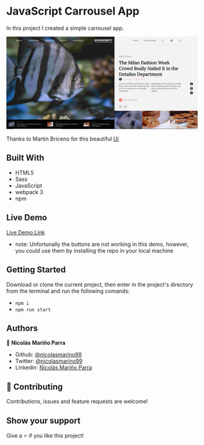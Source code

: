 # JavaScript Carrousel App

In this project I created a simple carrousel app.

![screenshot](./src/assets/imgs/carrousel1.jpg)

Thanks to Martin Briceno for this beautiful [UI](https://dribbble.com/shots/10726201-Highsnobiety-Style-Carrousel/attachments/2397276?mode=media)

## Built With

- HTML5 
- Sass
- JavaScript
- webpack 3
- npm

## Live Demo

[Live Demo Link](https://rawcdn.githack.com/nicolasmarino99/Carrousel-app/b3722cafb000490d264c233d49bf1cff4a2a72d1/dist/index.html)
- note:
Unfortunally the buttons are not working in this demo, however, you could use them by installing the repo in your local machine

## Getting Started

Download or clone the current project, then enter in the project's directory from the terminal and run the following comands:
- `npm i`
- `npm run start`

## Authors

:man: **Nicolás Mariño Parra**

- Github: [@nicolasmarino99](https://github.com/nicolasmarino99)
- Twitter: [@nicolasmarino99](https://twitter.com/nicolasmarino99)
- Linkedin: [Nicolás Mariño Parra](https://www.linkedin.com/in/nicol%C3%A1s-mari%C3%B1o-parra-45a707177/)

## 🤝 Contributing

Contributions, issues and feature requests are welcome!

## Show your support

Give a ⭐️ if you like this project!

